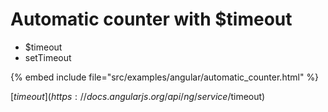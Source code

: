 # Automatic counter with $timeout

* $timeout
* setTimeout

{% embed include file="src/examples/angular/automatic_counter.html" %}

[$timeout](https://docs.angularjs.org/api/ng/service/$timeout)





